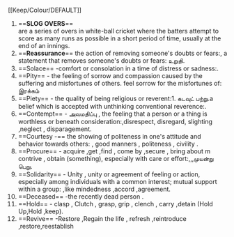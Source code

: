 [[Keep/Colour/DEFAULT]] 

1. ==**SLOG OVERS**==  
are a series of overs in white-ball cricket where the batters attempt to score as many runs as possible in a short period of time, usually at the end of an innings.
2. ==**Reassurance**==
the action of removing someone's doubts or fears:,  a statement that removes someone's doubts or fears: உறுதி.
3. ==Solace== -comfort or consolation in a time of distress or sadness:.
4. ==Pity== - the feeling of sorrow and compassion caused by the suffering and misfortunes of others. feel sorrow for the misfortunes of: இரக்கம்
5. ==Piety== - the quality of being religious or reverent:1. கடவுட் பற்று.a belief which is accepted with unthinking conventional reverence:.
6. ==Contempt== - அவமதிப்பு , the feeling that a person or a thing is worthless or beneath consideration:,disrespect, disregard, slighting ,neglect , disparagement.
7. ==Courtesy -== 
the showing of politeness in one's attitude and behavior towards others: , good manners , politeness , civility .
8. ==Procure== - acquire ,get ,find , come by ,secure , bring about m contrive , obtain (something), especially with care or effort:,,,முயன்று பெறு.
9. ==Solidarity== - Unity , unity or agreement of feeling or action, especially among individuals with a common interest; mutual support within a group: ,like mindedness ,accord ,agreement.
10. ==Deceased== -the recently dead person .
11. ==Hold== - clasp , Clutch , grasp, grip , clench , carry ,detain (Hold Up,Hold ,keep).
12. ==Revive== -Restore ,Regain the life , refresh ,reintroduce ,restore,reestablish


